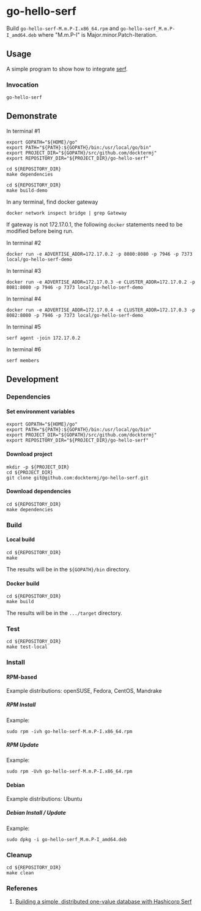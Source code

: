 # go-hello-serf

Build `go-hello-serf-M.m.P-I.x86_64.rpm`
and   `go-hello-serf_M.m.P-I_amd64.deb`
where "M.m.P-I" is Major.minor.Patch-Iteration.

## Usage

A simple program to show how to integrate
[serf](https://www.serf.io).

### Invocation

```console
go-hello-serf
```

## Demonstrate

In terminal #1

```console
export GOPATH="${HOME}/go"
export PATH="${PATH}:${GOPATH}/bin:/usr/local/go/bin"
export PROJECT_DIR="${GOPATH}/src/github.com/docktermj"
export REPOSITORY_DIR="${PROJECT_DIR}/go-hello-serf"

cd ${REPOSITORY_DIR}
make dependencies

cd ${REPOSITORY_DIR}
make build-demo
```

In any terminal, find docker gateway

```console
docker network inspect bridge | grep Gateway
```

If gateway is not 172.17.0.1, the following `docker` statements need to be modified before being run.

In terminal #2

```console
docker run -e ADVERTISE_ADDR=172.17.0.2 -p 8080:8080 -p 7946 -p 7373 local/go-hello-serf-demo
```

In terminal #3

```console
docker run -e ADVERTISE_ADDR=172.17.0.3 -e CLUSTER_ADDR=172.17.0.2 -p 8081:8080 -p 7946 -p 7373 local/go-hello-serf-demo
```

In terminal #4

```console
docker run -e ADVERTISE_ADDR=172.17.0.4 -e CLUSTER_ADDR=172.17.0.3 -p 8082:8080 -p 7946 -p 7373 local/go-hello-serf-demo
```

In terminal #5

```console
serf agent -join 172.17.0.2
```

In terminal #6

```console
serf members
```


## Development

### Dependencies

#### Set environment variables

```console
export GOPATH="${HOME}/go"
export PATH="${PATH}:${GOPATH}/bin:/usr/local/go/bin"
export PROJECT_DIR="${GOPATH}/src/github.com/docktermj"
export REPOSITORY_DIR="${PROJECT_DIR}/go-hello-serf"
```

#### Download project

```console
mkdir -p ${PROJECT_DIR}
cd ${PROJECT_DIR}
git clone git@github.com:docktermj/go-hello-serf.git
```

#### Download dependencies

```console
cd ${REPOSITORY_DIR}
make dependencies
```

### Build

#### Local build

```console
cd ${REPOSITORY_DIR}
make
```

The results will be in the `${GOPATH}/bin` directory.

#### Docker build

```console
cd ${REPOSITORY_DIR}
make build
```

The results will be in the `.../target` directory.

### Test

```console
cd ${REPOSITORY_DIR}
make test-local
```

### Install

#### RPM-based

Example distributions: openSUSE, Fedora, CentOS, Mandrake

##### RPM Install

Example:

```console
sudo rpm -ivh go-hello-serf-M.m.P-I.x86_64.rpm
```

##### RPM Update

Example:

```console
sudo rpm -Uvh go-hello-serf-M.m.P-I.x86_64.rpm
```

#### Debian

Example distributions: Ubuntu

##### Debian Install / Update

Example:

```console
sudo dpkg -i go-hello-serf_M.m.P-I_amd64.deb
```

### Cleanup

```console
cd ${REPOSITORY_DIR}
make clean
```

### Referenes

1. [Building a simple, distributed one-value database with Hashicorp Serf](https://jacobmartins.com/2017/01/29/practical-golang-building-a-simple-distributed-one-value-database-with-hashicorp-serf/)
